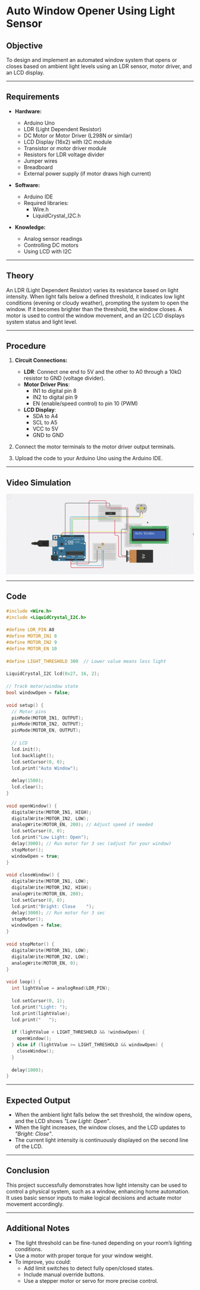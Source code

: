 # Auto Window Opener Using Light Sensor

## **Objective**
To design and implement an automated window system that opens or closes based on ambient light levels using an LDR sensor, motor driver, and an LCD display.

---

## **Requirements**

- **Hardware:**
  - Arduino Uno
  - LDR (Light Dependent Resistor)
  - DC Motor or Motor Driver (L298N or similar)
  - LCD Display (16x2) with I2C module
  - Transistor or motor driver module
  - Resistors for LDR voltage divider
  - Jumper wires
  - Breadboard
  - External power supply (if motor draws high current)

- **Software:**
  - Arduino IDE
  - Required libraries:
    - Wire.h
    - LiquidCrystal_I2C.h

- **Knowledge:**
  - Analog sensor readings
  - Controlling DC motors
  - Using LCD with I2C

---

## **Theory**
An LDR (Light Dependent Resistor) varies its resistance based on light intensity. When light falls below a defined threshold, it indicates low light conditions (evening or cloudy weather), prompting the system to open the window. If it becomes brighter than the threshold, the window closes. A motor is used to control the window movement, and an I2C LCD displays system status and light level.

---

## **Procedure**

1. **Circuit Connections:**
   - **LDR**: Connect one end to 5V and the other to A0 through a 10kΩ resistor to GND (voltage divider).
   - **Motor Driver Pins**:
     - IN1 to digital pin 8
     - IN2 to digital pin 9
     - EN (enable/speed control) to pin 10 (PWM)
   - **LCD Display**:
     - SDA to A4
     - SCL to A5
     - VCC to 5V
     - GND to GND

2. Connect the motor terminals to the motor driver output terminals.

3. Upload the code to your Arduino Uno using the Arduino IDE.

---
## Video Simulation


![](./auto_window.gif)

---


## **Code**
```cpp
#include <Wire.h>
#include <LiquidCrystal_I2C.h>

#define LDR_PIN A0
#define MOTOR_IN1 8
#define MOTOR_IN2 9
#define MOTOR_EN 10

#define LIGHT_THRESHOLD 300  // Lower value means less light

LiquidCrystal_I2C lcd(0x27, 16, 2);

// Track motor/window state
bool windowOpen = false;

void setup() {
  // Motor pins
  pinMode(MOTOR_IN1, OUTPUT);
  pinMode(MOTOR_IN2, OUTPUT);
  pinMode(MOTOR_EN, OUTPUT);
  
  // LCD
  lcd.init();
  lcd.backlight();
  lcd.setCursor(0, 0);
  lcd.print("Auto Window");

  delay(1500);
  lcd.clear();
}

void openWindow() {
  digitalWrite(MOTOR_IN1, HIGH);
  digitalWrite(MOTOR_IN2, LOW);
  analogWrite(MOTOR_EN, 200); // Adjust speed if needed
  lcd.setCursor(0, 0);
  lcd.print("Low Light: Open");
  delay(3000); // Run motor for 3 sec (adjust for your window)
  stopMotor();
  windowOpen = true;
}

void closeWindow() {
  digitalWrite(MOTOR_IN1, LOW);
  digitalWrite(MOTOR_IN2, HIGH);
  analogWrite(MOTOR_EN, 200); 
  lcd.setCursor(0, 0);
  lcd.print("Bright: Close    ");
  delay(3000); // Run motor for 3 sec
  stopMotor();
  windowOpen = false;
}

void stopMotor() {
  digitalWrite(MOTOR_IN1, LOW);
  digitalWrite(MOTOR_IN2, LOW);
  analogWrite(MOTOR_EN, 0);
}

void loop() {
  int lightValue = analogRead(LDR_PIN);

  lcd.setCursor(0, 1);
  lcd.print("Light: ");
  lcd.print(lightValue);
  lcd.print("   ");

  if (lightValue < LIGHT_THRESHOLD && !windowOpen) {
    openWindow();
  } else if (lightValue >= LIGHT_THRESHOLD && windowOpen) {
    closeWindow();
  }

  delay(1000);
}
```

---

## **Expected Output**
- When the ambient light falls below the set threshold, the window opens, and the LCD shows *"Low Light: Open"*.
- When the light increases, the window closes, and the LCD updates to *"Bright: Close"*.
- The current light intensity is continuously displayed on the second line of the LCD.

---

## **Conclusion**
This project successfully demonstrates how light intensity can be used to control a physical system, such as a window, enhancing home automation. It uses basic sensor inputs to make logical decisions and actuate motor movement accordingly.

---

## **Additional Notes**
- The light threshold can be fine-tuned depending on your room’s lighting conditions.
- Use a motor with proper torque for your window weight.
- To improve, you could:
  - Add limit switches to detect fully open/closed states.
  - Include manual override buttons.
  - Use a stepper motor or servo for more precise control.
